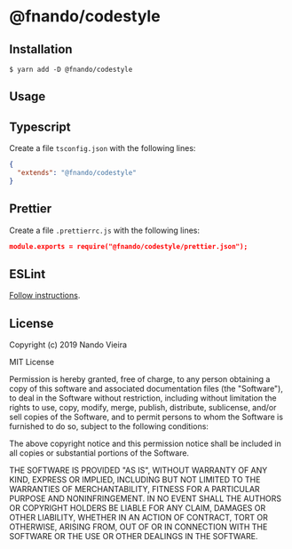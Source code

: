 # @fnando/codestyle

## Installation

```
$ yarn add -D @fnando/codestyle
```

## Usage

## Typescript

Create a file `tsconfig.json` with the following lines:

```json
{
  "extends": "@fnando/codestyle"
}
```

## Prettier

Create a file `.prettierrc.js` with the following lines:

```json
module.exports = require("@fnando/codestyle/prettier.json");
```

## ESLint

[Follow instructions](https://github.com/fnando/eslint-config-codestyle).

## License

Copyright (c) 2019 Nando Vieira

MIT License

Permission is hereby granted, free of charge, to any person obtaining
a copy of this software and associated documentation files (the
"Software"), to deal in the Software without restriction, including
without limitation the rights to use, copy, modify, merge, publish,
distribute, sublicense, and/or sell copies of the Software, and to
permit persons to whom the Software is furnished to do so, subject to
the following conditions:

The above copyright notice and this permission notice shall be
included in all copies or substantial portions of the Software.

THE SOFTWARE IS PROVIDED "AS IS", WITHOUT WARRANTY OF ANY KIND,
EXPRESS OR IMPLIED, INCLUDING BUT NOT LIMITED TO THE WARRANTIES OF
MERCHANTABILITY, FITNESS FOR A PARTICULAR PURPOSE AND
NONINFRINGEMENT. IN NO EVENT SHALL THE AUTHORS OR COPYRIGHT HOLDERS BE
LIABLE FOR ANY CLAIM, DAMAGES OR OTHER LIABILITY, WHETHER IN AN ACTION
OF CONTRACT, TORT OR OTHERWISE, ARISING FROM, OUT OF OR IN CONNECTION
WITH THE SOFTWARE OR THE USE OR OTHER DEALINGS IN THE SOFTWARE.
